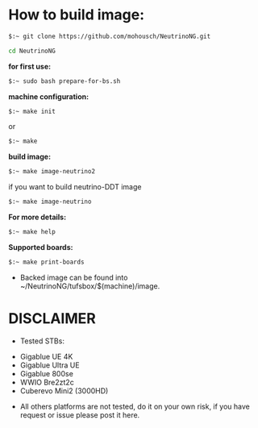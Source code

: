 # How to build image: #

```bash
$:~ git clone https://github.com/mohousch/NeutrinoNG.git
```

```bash
cd NeutrinoNG
```

**for first use:**
```bash
$:~ sudo bash prepare-for-bs.sh
```

**machine configuration:**
```bash
$:~ make init
```

or

```bash
$:~ make
```

**build image:**
```bash
$:~ make image-neutrino2
```

if you want to build neutrino-DDT image

```bash
$:~ make image-neutrino
```

**For more details:**
```bash
$:~ make help
```

**Supported boards:**
```bash
$:~ make print-boards
```

* Backed image can be found into ~/NeutrinoNG/tufsbox/$(machine)/image.

# DISCLAIMER
* Tested STBs:
- Gigablue UE 4K
- Gigablue Ultra UE
- Gigablue 800se
- WWIO Bre2zt2c
- Cuberevo Mini2 (3000HD)

* All others platforms are not tested, do it on your own risk, if you have request or issue please post it here.



